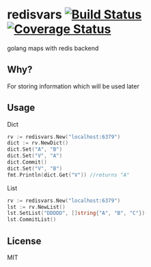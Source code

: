 # redisvars [![Build Status](https://travis-ci.org/saromanov/redisvars.svg?branch=master)](https://travis-ci.org/saromanov/redisvars) [![Coverage Status](https://coveralls.io/repos/saromanov/redisvars/badge.svg)](https://coveralls.io/r/saromanov/redisvars)
golang maps with redis backend

## Why?
For storing information which will be used later

## Usage
Dict
```go
rv := redisvars.New("localhost:6379")
dict := rv.NewDict()
dict.Set("A", "B")
dict.Set("V", "A")
dict.Commit()
dict.Set("V", "B")
fmt.Println(dict.Get("V")) //returns "A"
```

List
```go
rv := redisvars.New("localhost:6379")
lst := rv.NewList()
lst.SetList("DDDDD", []string{"A", "B", "C"})
lst.CommitList()
```
## License
MIT
